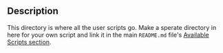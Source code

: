 ## Description
This directory is where all the user scripts go. Make a sperate directory in here for your own script and link it in the main `README.md` file's [Available Scripts section](https://github.com/GDSC-RCCIIT/General-Purpose-Scripts#available-scripts-in-our-repository).